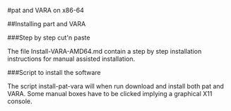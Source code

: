 #pat and VARA on x86-64

##Installing part and VARA

###Step by step cut'n paste

The file Install-VARA-AMD64.md contain a step by step installation
instructions for manual assisted installation.


###Script to install the software

The script install-pat-vara will when run download and install
both pat and VARA. Some manual boxes have to be clicked implying 
a graphical X11 console. 



